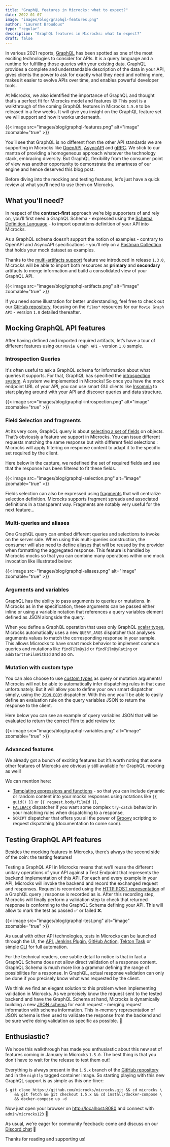 ```yaml
---
title: "GraphQL features in Microcks: what to expect?"
date: 2022-01-07
image: "images/blog/graphql-features.png"
author: "Laurent Broudoux"
type: "regular"
description: "GraphQL features in Microcks: what to expect?"
draft: false
---
```



In various 2021 reports, [GraphQL](https://graphql.org) has been spotted as one of the most exciting technologies to consider for APIs. It is a query language and a runtime for fulfilling those queries with your existing data. GraphQL provides a complete and understandable description of the data in your API, gives clients the power to ask for exactly what they need and nothing more, makes it easier to evolve APIs over time, and enables powerful developer tools.

At Microcks, we also identified the importance of GraphQL and thought that’s a perfect fit for Microcks model and features 😉 This post is a walkthrough of the coming GraphQL features in Microcks `1.5.0` to be released in a few weeks. It will give you insight on the GraphQL feature set we will support and how it works underneath. 

{{< image src="images/blog/graphql-features.png" alt="image" zoomable="true" >}}

You’ll see that GraphQL is no different from the other API standards we are supporting in Microcks like [OpenAPI](https://openapi.org), [AsyncAPI](https://asyncapi.org) and [gRPC](https://grpc.io). We stick to our mantra of providing a homogeneous approach whatever the technology stack, embracing diversity. But GraphQL flexibility from the consumer point of view was another opportunity to demonstrate the smartness of our engine and hence deserved this blog post.

Before diving into the mocking and testing features, let’s just have a quick review at what you’ll need to use them on Microcks.

## What you’ll need?

In respect of the **contract-first** approach we’re big supporters of and rely on, you’ll first need a GraphQL Schema - expressed using the [Schema Definition Language](https://graphql.org/learn/schema/) - to import operations definition of your API into Microcks.

As a GraphQL schema doesn’t support the notion of examples - contrary to OpenAPI and AsyncAPI specifications - you’ll rely on a [Postman Collection](https://www.postman.com/collection/) that holds your mock dataset as examples.

Thanks to the [multi-artifacts support](https://microcks.io/documentation/using/importers/#multi-artifacts-support) feature we introduced in release `1.3.0`, Microcks will be able to import both resources as **primary** and **secondary** artifacts to merge information and build a consolidated view of your GraphQL API.

{{< image src="images/blog/graphql-artifacts.png" alt="image" zoomable="true" >}}

If you need some illustration for better understanding, feel free to check out our [GtiHub repository](https://github.com/microcks/microcks/tree/1.5.x/samples), focusing on the `films*` resources for our `Movie Graph API` - version `1.0` detailed thereafter.

## Mocking GraphQL API features

After having defined and imported required artifacts, let’s have a tour of different features using our `Movie Graph API` - version `1.0` sample.

### Introspection Queries

It's often useful to ask a GraphQL schema for information about what queries it supports. For that, GraphQL has specified the [introspection system](https://graphql.org/learn/introspection/). A system we implemented in Microcks! So once you have the mock endpoint URL of your API, you can use smart GUI clients like [Insomnia](https://insomnia.rest) to start playing around with your API and discover queries and data structure.

{{< image src="images/blog/graphql-introspection.png" alt="image" zoomable="true" >}}

### Field Selection and fragments

At its very core, GraphQL query is about [selecting a set of fields](https://graphql.org/learn/queries/#fields) on objects. That’s obviously a feature we support in Microcks. You can issue different requests matching the same response but with different field selections : Microcks will apply filtering on response content to adapt it to the specific set required by the client.

Here below in the capture, we redefined the set of required fields and see that the response has been filtered to fit these fields.

{{< image src="images/blog/graphql-selection.png" alt="image" zoomable="true" >}}

Fields selection can also be expressed using [fragments](https://graphql.org/learn/queries/#fragments) that will centralize selection definition. Microcks supports fragment spreads and associated definitions in a transparent way. Fragments are notably very useful for the next feature…

### Multi-queries and aliases

One GraphQL query can embed different queries and selections to invoke on the server side. When using this multi-queries construction, the consumer will also need to define [aliases](https://graphql.org/learn/queries/#aliases) that will be reused by the provider when formatting the aggregated response. This feature is handled by Microcks mocks so that you can combine many operations within one mock invocation like illustrated below:

{{< image src="images/blog/graphql-aliases.png" alt="image" zoomable="true" >}}

### Arguments and variables

GraphQL has the ability to pass arguments to queries or mutations. In Microcks as in the specification, these arguments can be passed either inline or using a variable notation that references a query variables element defined as JSON alongside the query.

When you define a GraphQL operation that uses only GraphQL [scalar types](https://graphql.org/learn/schema/#scalar-types), Microcks automatically uses a new `QUERY_ARGS` dispatcher that analyses arguments values to match the corresponding response in your sample. This allows Microcks to have smart mock behavior to implement common queries and mutations like `findFilmById` or `findFilmByRating` or `addStartToFilmWithId` and so on.

### Mutation with custom type

You can also choose to use [custom types](https://graphql.org/learn/schema/#object-types-and-fields) as query or mutation arguments! Microcks will not be able to automatically infer dispatching rules in that case unfortunately. But it will allow you to define your own smart dispatcher simply, using the [`JSON BODY`](https://microcks.io/documentation/using/dispatching/#json-body-dispatcher) dispatcher. With this one you’ll be able to easily define an evaluation rule on the query variables JSON to return the response to the client.

Here below you can see an example of query variables JSON that will be evaluated to return the correct Film to add review to:

{{< image src="images/blog/graphql-variables.png" alt="image" zoomable="true" >}}

### Advanced features

We already got a bunch of exciting features but it’s worth noting that some other features of Microcks are obviously still available for GraphQL mocking as well!

We can mention here:

* [Templating expressions and functions](https://microcks.io/documentation/using/templates) - so that you can include dynamic or random content into your mocks responses using notations like `{{ guid() }}` or `{{ request.body/filmId }}`,
* [`FALLBACK`](https://microcks.io/documentation/using/dispatching/#fallback-dispatcher) dispatcher if you want some complex `try-catch` behavior in your matching rules when dispatching to a response,
* `SCRIPT` dispatcher that offers you all the power of [Groovy](https://groovy-lang.org/) scripting to request dispatching (documentation to come soon).


## Testing GraphQL API features

Besides the mocking features in Microcks, there’s always the second side of the coin: the testing features!

Testing a GraphQL API in Microcks means that we’ll reuse the different unitary operations of your API against a Test Endpoint that represents the backend implementation of this API. For each and every example in your API, Microcks will invoke the backend and record the exchanged request and responses. Request is recorded using the [HTTP POST representation](https://graphql.org/learn/serving-over-http/#post-request) of a GraphQL query ; response is recorded as is. After this recording step, Microcks will finally perform a validation step to check that returned response is conforming to the GraphQL Schema defining your API. This will allow to mark the test as passed ✅ or failed ❌.

{{< image src="images/blog/graphql-test.png" alt="image" zoomable="true" >}}

As usual with other API technologies, tests in Microcks can be launched through the UI, the [API](https://microcks.io/documentation/automating/api/), [Jenkins Plugin](https://microcks.io/documentation/automating/jenkins/), [GitHub Action](https://microcks.io/documentation/automating/github-actions/), [Tekton Task](https://microcks.io/documentation/automating/tekton/) or simple [CLI](https://microcks.io/documentation/automating/cli/) for full automation.

For the technical readers, one subtle detail to notice is that in fact a GraphQL Schema does not allow direct validation of a response content. GraphQL Schema is much more like a grammar defining the range of possibilities for a response. In GraphQL, actual response validation can only be done if you precisely know what was requested by the client.

We think we find an elegant solution to this problem when implementing validation in Microcks. As we precisely know the request sent to the tested backend and have the GraphQL Schema at hand, Microcks is dynamically building a new [JSON schema](https://json-schema.org) for each request - merging request information with schema information. This in-memory representation of JSON schema is then used to validate the response from the backend and be sure we’re doing validation as specific as possible. 🥳

## Enthusiastic?

We hope this walkthrough has made you enthusiastic about this new set of features coming in January in Microcks `1.5.0`. The best thing is that you don't have to wait for the release to test them out!

Everything is always present in the `1.5.x` branch of the [GitHub repository](https://github.com/microcks/microcks/tree/1.5.x) and in the `nightly` tagged container image. So starting playing with this new GraphQL support is as simple as this one-liner:

```shell
$ git clone https://github.com/microcks/microcks.git && cd microcks \
    && git fetch && git checkout 1.5.x && cd install/docker-compose \
    && docker-compose up -d
````

Now just open your browser on [http://localhost:8080](http://localhost:8080) and connect with `admin/microcks123` 🚀

As usual, we’re eager for community feedback: come and discuss on our [Discord chat](https://microcks.io/discord-invite/) 🐙

Thanks for reading and supporting us!
